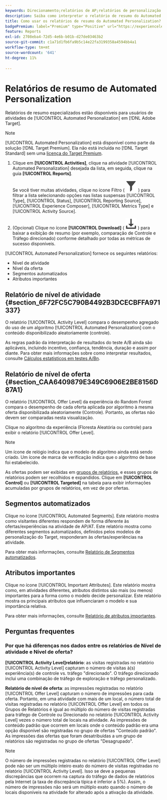 ```yaml
---
keywords: Direcionamento;relatórios de AP;relatórios de personalização automatizada;relatório de nível de atividade;relatório de nível de oferta;relatório de detalhes da oferta;perguntas frequentes
description: Saiba como interpretar o relatório de resumo do Automated Personalization no Adobe Target. Você pode alternar para os relatórios de Segmentos automatizados e Atributos importantes a partir desse relatório.
title: Como usar os relatórios de resumo do Automated Personalization?
badgePremium: label="Premium" type="Positive" url="https://experienceleague.adobe.com/docs/target/using/introduction/intro.html?lang=pt-BR#premium newtab=true" tooltip="Consulte o que está incluído no Target Premium."
feature: Reports
exl-id: 2708eba4-72d5-4e6b-b01b-d27de03463b2
source-git-commit: c1a71d1fb6fa9b5c14e22fa3199358a4594bb4a1
workflow-type: tm+mt
source-wordcount: '641'
ht-degree: 11%

---
```


# Relatórios de resumo de Automated Personalization

Relatórios de resumo especializados estão disponíveis para usuários de atividades de [!UICONTROL Automated Personalization] em [!DNL Adobe Target].

>[!NOTE]
>
>[!UICONTROL Automated Personalization] está disponível como parte da solução [!DNL Target Premium]. Ela não está incluída no [!DNL Target Standard] sem uma [licença do Target Premium](/help/main/c-intro/intro.md#premium).

1. Clique em **[!UICONTROL Activities]**, clique na atividade [!UICONTROL Automated Personalization] desejada da lista, em seguida, clique na guia **[!UICONTROL Reports]**.

   Se você tiver muitas atividades, clique no ícone Filtro ( ![Ícone Filtro](/help/main/assets/icons/Filter.svg) ) para filtrar a lista selecionando opções nas listas suspensas [!UICONTROL Type], [!UICONTROL Status], [!UICONTROL Reporting Source], [!UICONTROL Experience Composer], [!UICONTROL Metrics Type] e [!UICONTROL Activity Source].

1. (Opcional) Clique no ícone **[!UICONTROL Download]** ( ![Ícone de download](/help/main/assets/icons/Download.svg) ) para baixar a exibição de resumo (por exemplo, comparação de Controle e Tráfego direcionado) conforme detalhado por todas as métricas de sucesso disponíveis.

[!UICONTROL Automated Personalization] fornece os seguintes relatórios:

* Nível de atividade
* Nível da oferta
* Segmentos automatizados
* Atributos importantes

## Relatório de nível de atividade {#section_6F72FC5C790B4492B3DCECBFFA971337}

O relatório [!UICONTROL Activity Level] compara o desempenho agregado do uso de um algoritmo [!UICONTROL Automated Personalization] com o conteúdo disponibilizado aleatoriamente (controle).

As regras padrão da interpretação de resultados do teste A/B ainda são aplicáveis, incluindo incentivo, confiança, tendência, duração e assim por diante. Para obter mais informações sobre como interpretar resultados, consulte [Cálculos estatísticos em testes A/Bn](/help/main/c-reports/statistical-methodology/statistical-calculations.md).

## Relatório de nível de oferta {#section_CAA6409879E349C6906E2BE8156D87A1}

O relatório [!UICONTROL Offer Level] da experiência do Random Forest compara o desempenho de cada oferta aplicada por algoritmo à mesma oferta disponibilizada aleatoriamente (Controle). Portanto, as ofertas não devem ser comparadas nesta visualização.

Clique no algoritmo da experiência (Floresta Aleatória ou controle) para exibir o relatório [!UICONTROL Offer Level].

>[!NOTE]
>
>Um ícone de relógio indica que o modelo de algoritmo ainda está sendo criado. Um ícone de marca de verificação indica que o algoritmo de base foi estabelecido.

As ofertas podem ser exibidas em [grupos de relatórios](/help/main/c-activities/t-automated-personalization/offer-reporting-groups-in-automated-personalization.md), e esses grupos de relatórios podem ser recolhidos e expandidos. Clique em **[!UICONTROL Control]** ou **[!UICONTROL Targeted]** na tabela para exibir informações acumuladas por grupos de relatórios, em vez de por ofertas.

## Segmentos automatizados

Clique no ícone [!UICONTROL Automated Segments]. Este relatório mostra como visitantes diferentes respondem de forma diferente às ofertas/experiências na atividade de AP/AT. Este relatório mostra como diferentes segmentos automatizados, definidos pelos modelos de personalização do Target, responderam às ofertas/experiências na atividade.

Para obter mais informações, consulte [Relatório de Segmentos automatizados](/help/main/c-reports/c-personalization-insights-reports/automated-segments-report.md).

## Atributos importantes

Clique no ícone [!UICONTROL Important Attributes]. Este relatório mostra como, em atividades diferentes, atributos distintos são mais (ou menos) importantes para a forma como o modelo decide personalizar. Este relatório mostra os principais atributos que influenciaram o modelo e sua importância relativa.

Para obter mais informações, consulte [Relatório de atributos importantes](/help/main/c-reports/c-personalization-insights-reports/important-attributes-report.md).

## Perguntas frequentes

### Por que há diferenças nos dados entre os relatórios de Nível de atividade e Nível de oferta?

**[!UICONTROL Activity Level]relatório**: as visitas registradas no relatório [!UICONTROL Activity Level] capturam o número de visitas à(s) experiência(s) de controle vs. tráfego &quot;direcionado&quot;. O tráfego direcionado inclui uma combinação de tráfego de exploração e tráfego personalizado.

**Relatório de nível de oferta**: as impressões registradas no relatório [!UICONTROL Offer Level] capturam o número de impressões para cada oferta. Portanto, em uma atividade com mais de um local, o número total de visitas registradas no relatório [!UICONTROL Offer Level] em todos os Grupos de Relatórios é igual ao múltiplo do número de visitas registradas para tráfego de Controle ou Direcionado no relatório [!UICONTROL Activity Level] vezes o número total de locais na atividade. As impressões de conteúdo padrão que ocorrem em locais onde o conteúdo padrão era uma opção disponível são registradas no grupo de ofertas &quot;Conteúdo padrão&quot;. As impressões das ofertas que foram desatribuídas a um grupo de relatórios são registradas no grupo de ofertas &quot;Desagrupado&quot;.

>[!NOTE]
>
>O número de impressões registradas no relatório [!UICONTROL Offer Level] pode não ser um múltiplo inteiro exato do número de visitas registradas no relatório [!UICONTROL Activity Level]. Isso se deve a pequenas discrepâncias que ocorrem na captura do tráfego de dados de relatórios pela Internet (a taxa de discrepância típica é inferior a 5%). Assim, o número de impressões não será um múltiplo exato quando o número de locais disponíveis na atividade for alterado após a ativação da atividade.
